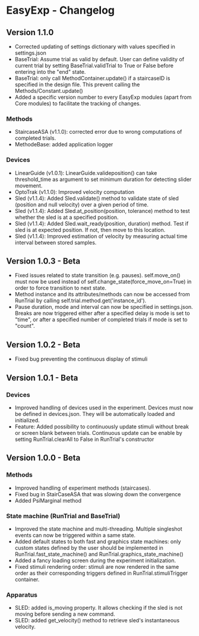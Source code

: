 # EasyExp - Changelog

## Version 1.1.0
- Corrected updating of settings dictionary with values specified in settings.json
- BaseTrial: Assume trial as valid by default. User can define validity of current trial by setting BaseTrial.validTrial
 to True or False before entering into the "end" state.
- BaseTrial: only call MethodContainer.update() if a staircaseID is specified in the design file. This prevent calling the Methods/Constant.update()
- Added a specific version number to every EasyExp modules (apart from Core modules) to facilitate the tracking of changes.

### Methods
- StaircaseASA (v1.1.0): corrected error due to wrong computations of completed trials.
- MethodeBase: added application logger

### Devices
- LinearGuide (v1.0.1): LinearGuide.valideposition() can take threshold_time as argument to set minimum duration for 
detecting slider movement. 
- OptoTrak (v1.1.0): Improved velocity computation
- Sled (v1.1.4): Added Sled.validate() method to validate state of sled (position and null velocity) over a given period of time. 
- Sled (v1.1.4): Added Sled.at_position(position, tolerance) method to test whether the sled is at a specified position.
- Sled (v1.1.4): Added Sled.wait_ready(position, duration) method. Test if sled is at expected position. If not, then move to this location.
- Sled (v1.1.4): Improved estimation of velocity by measuring actual time interval between stored samples.

## Version 1.0.3 - Beta
- Fixed issues related to state transition (e.g. pauses). self.move_on() must now be used instead of self.change_state(force_move_on=True) in order to force transition 
to next state.
- Method instance and its attributes/methods can now be accessed from RunTrial by calling self.trial.method.get('instance_id'). 
- Pause duration, mode and interval can now be specified in settings.json. Breaks are now triggered either after a specified delay is mode is set to "time", or after a specified number of completed trials if mode is set to "count".

## Version 1.0.2 - Beta
- Fixed bug preventing the continuous display of stimuli

## Version 1.0.1 - Beta
### Devices
- Improved handling of devices used in the experiment. Devices must now be defined in devices.json. They will be automatically loaded and initialized.
- Feature: Added possibility to continuously update stimuli without break or screen blank between trials. Continuous update can be enable by setting RunTrial.clearAll 
to False in RunTrial's constructor

## Version 1.0.0 - Beta
### Methods
- Improved handling of experiment methods (staircases).
- Fixed bug in StairCaseASA that was slowing down the convergence
- Added PsiMarginal method

### State machine (RunTrial and BaseTrial)
- Improved the state machine and multi-threading. Multiple singleshot events can now be triggered within a same state.
- Added default states to both fast and graphics state machines: only custom states defined by the user should be implemented
in RunTrial.fast_state_machine() and RunTrial.graphics_state_machine()
- Added a fancy loading screen during the experiment initialization.
- Fixed stimuli rendering order: stimuli are now rendered in the same order as their corresponding triggers defined in RunTrial.stimuliTrigger container.

### Apparatus
- SLED: added is_moving property. It allows checking if the sled is not moving before sending a new command.
- SLED: added get_velocity() method to retrieve sled's instantaneous velocity.

